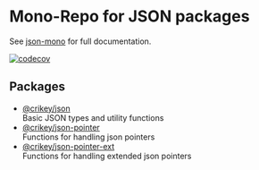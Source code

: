 # Mono-Repo for JSON packages

See [json-mono](https://whenderson.github.io/json-mono/) for full documentation.

[![codecov](https://codecov.io/gh/WHenderson/json-mono/branch/master/graph/badge.svg?token=RD1EUK6Y04)](https://codecov.io/gh/WHenderson/json-mono)

## Packages

* [@crikey/json](./packages/json/README.md)<br> Basic JSON types and utility functions
* [@crikey/json-pointer](./packages/json-pointer/README.md)<br> Functions for handling json pointers
* [@crikey/json-pointer-ext](./packages/json-pointer-ext/README.md)<br> Functions for handling extended json pointers

